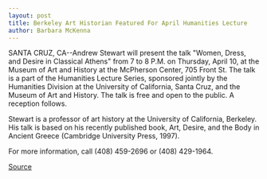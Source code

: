 ```yaml
---
layout: post
title: Berkeley Art Historian Featured For April Humanities Lecture
author: Barbara McKenna
---
```


SANTA CRUZ, CA--Andrew Stewart will present the talk "Women, Dress, and  Desire in Classical Athens" from 7 to 8 P.M. on Thursday, April 10, at the  Museum of Art and History at the McPherson Center, 705 Front St. The talk is  a part of the Humanities Lecture Series, sponsored jointly by the Humanities  Division at the University of California, Santa Cruz, and the Museum of Art  and History. The talk is free and open to the public. A reception follows.

Stewart is a professor of art history at the University of California,  Berkeley. His talk is based on his recently published book, Art, Desire, and  the Body in Ancient Greece (Cambridge University Press, 1997).

For more information, call (408) 459-2696 or (408) 429-1964.

[Source](http://www1.ucsc.edu/news_events/press_releases/archive/96-97/04-97/040197-Berkeley_art_histor.html "Permalink to 040197-Berkeley_art_histor")
